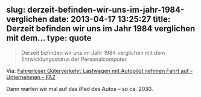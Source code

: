 slug: derzeit-befinden-wir-uns-im-jahr-1984-verglichen
date: 2013-04-17 13:25:27
title: Derzeit befinden wir uns im Jahr 1984 verglichen mit dem...
type: quote
---

> Derzeit befinden wir uns im Jahr 1984 verglichen mit dem Entwicklungsstatus der Personalcomputer.

Via: [Fahrerloser Güterverkehr: Lastwagen mit Autopilot nehmen Fahrt auf - Unternehmen - FAZ](http://www.faz.net/aktuell/wirtschaft/unternehmen/markt-und-strategie-lastwagen-mit-autopilot-nehmen-fahrt-auf-12150119.html)

 Dann warten wir mal auf das iPad des Autos – so ca. 2030.
